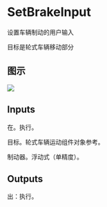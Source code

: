 # SetBrakeInput

设置车辆制动的用户输入

目标是轮式车辆移动部分

## 图示

![]($-20221218-19051312.png)

## Inputs

在。执行。

目标。轮式车辆运动组件对象参考。

制动器。浮动式（单精度）。  

## Outputs

出：执行。
